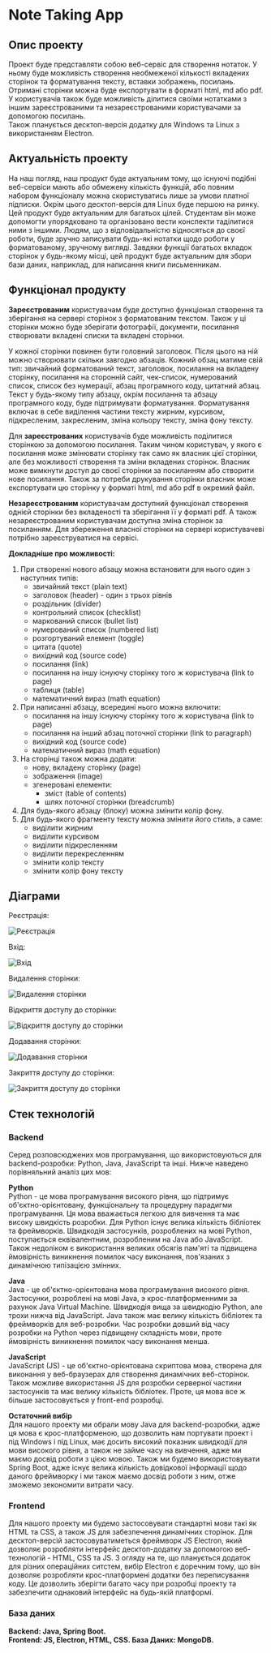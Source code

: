 # Note Taking App 

## Опис проекту
Проект буде представляти собою веб-сервіс для створення нотаток. У ньому буде можливість створення необмеженої кількості вкладених сторінок та форматування тексту, вставки зображень, посилань. Отримані сторінки можна буде експортувати в форматі html, md або pdf.  
У користувачів також буде можливість ділитися своїми нотатками з іншим зареєстрованими та незареєстрованими користувачами за допомогою посилань.  
Також планується десктоп-версія додатку для Windows та Linux з використанням Electron.

## Актуальність проекту
На наш погляд, наш продукт буде актуальним тому, що існуючі подібні веб-сервіси мають або обмежену кількість функцій, або повним набором функціоналу можна скористуватись лише за умови платної підписки. Окрім цього десктоп-версія для Linux буде першою на ринку.   
Цей продукт буде актуальним для багатьох цілей. Студентам він може допомогти упорядковано та організовано вести конспекти таділитися ними з іншими. Людям, що з відповідальністю відносяться до своєї роботи, буде зручно записувати будь-які нотатки щодо роботи у форматованому, зручному вигляді. Завдяки функції багатьох вкладок сторінок у будь-якому місці, цей продукт буде актуальним для збори бази даних, наприклад, для написання книги письменникам.

## Функціонал продукту
**Зареєстрованим** користувачам буде доступно функціонал створення та зберігання на сервері сторінок з форматованим текстом. Також у ці сторінки можно буде зберігати фотографії, документи, посилання створювати вкладені списки та вкладені сторінки.

У кожної сторінки повинен бути головний заголовок. Після цього на ній можно створювати скільки завгодно абзаців. Кожний обзац матиме свій тип: звичайний форматований текст, заголовок, посилання на вкладену сторінку, посилання на сторонній сайт, чек-список, нумерований список, список без нумерації, абзац програмного коду, цитатний абзац. Текст у будь-якому типу абзацу, окрім посилання та абзацу програмного коду, буде підтримувати форматування. Форматування включає в себе виділення частини тексту жирним, курсивом, підкресленим, закресленим, зміна кольору тексту, зміна фону тексту. 

Для **зареєстрованих** користувачів буде можливість поділитися сторінкою за допомогою посилання. Таким чином користувач, у якого є посилання може змінювати сторінку так само як власник цієї сторінки, але без можливості створення та зміни вкладених сторінок. Власник може вимкнути доступ до своєї сторінки за посиланням або створити нове посилання. Також за потреби друкування сторінки власник може експортувати цю сторінку у форматі html, md або pdf в окремий файл. 


**Незареєстрованим** користувачам доступний функціонал створення однієй сторінки без вкладеності та зберігання її у форматі pdf. А також незареєстрованим користувачам доступна зміна сторінок за посиланням. Для збереження власної сторінки на сервері користувачеві потрібно зареєструватися на сервісі.

**Докладніше про можливості:**  
1. При створенні нового абзацу можна встановити для нього один з наступних типів:
    - звичайний текст (plain text)
    - заголовок (header) - один з трьох рівнів
    - роздільник (divider)
    - контрольний список (checklist)
    - маркований список (bullet list)
    - нумерований список (numbered list)
    - розгортуваний елемент (toggle)
    - цитата (quote)
    - вихідний код (source code)
    - посилання (link)
    - посилання на іншу існуючу сторінку того ж користувача (link to page)
    - таблиця (table)
    - математичний вираз (math equation)
2. При написанні абзацу, всередині нього можна включити:
    - посилання на іншу існуючу сторінку того ж користувача (link to page)
    - посилання на інший абзац поточної сторінки (link to paragraph)
    - вихідний код (source code)
    - математичний вираз (math equation)
3. На сторінці також можна додати:
    - нову, вкладену сторінку (page)
    - зображення (image)
    - згенеровані елементи:
      - зміст (table of contents)
      - шлях поточної сторінки (breadcrumb)
4. Для будь-якого абзацу (блоку) можна змінити колір фону.
5. Для будь-якого фрагменту тексту можна змінити його стиль, а саме:
    - виділити жирним
    - виділити курсивом
    - виділити підкресленням
    - виділити перекресленням
    - змінити колір тексту
    - змінити колір фону тексту

## Діаграми

Реєстрація:

![Реєстрація](/uml_diagrams/Register.png)


Вхід:

![Вхід](/uml_diagrams/Log_In.png)


Видалення сторінки:

![Видалення сторінки](/uml_diagrams/Remove_page.png)


Відкриття доступу до сторінки:

![Відкриття доступу до сторінки](/uml_diagrams/Share_page.png)


Додавання сторінки:

![Додавання сторінки](/uml_diagrams/Add_page.png)


Закриття доступу до сторінки:

![Закриття доступу до сторінки](/uml_diagrams/Stop_sharing_page.png)


## Стек технологій

### Backend 
Серед розповсюджених мов програмування, що використовуються для backend-розробки: Python, Java, JavaScript та інші. Нижче наведено порівняльний аналіз цих мов:

**Python**  
Python - це мова програмування високого рівня, що підтримує об'єктно-орієнтовану, функціональну та процедурну парадигми програмування. Ця мова вважається легкою для вивчення та має високу швидкість розробки. Для Python існує велика кількість бібліотек та фреймворків. Швидкодія застосунків, розроблених на мові Python, поступається еквівалентним, розробленим на Java або JavaScript. Також недоліком є використання великих обсягів пам'яті та підвищена ймовірність виникнення помилок часу виконання, пов'язаних з динамічною типізацією змінних.

**Java**  
Java - це об'єктно-орієнтована мова програмування високого рівня. Застосунки, розроблені на мові Java, э крос-платформенними за рахунок Java Virtual Machine. Швидкодія вища за швидкодію Python, але трохи нижча від JavaScript. Java також має велику кількість бібліотек та фреймворків для веб-розробки. Час розробки довший від часу розробки на Python через підвищену складність мови, проте ймовірність виникнення помилок часу виконання менша.

**JavaScript**  
JavaScript (JS) - це об'єктно-орієнтована скриптова мова, створена для виконання у веб-браузерах для створення динамічних веб-сторінок. Також можливе використання JS для розробки серверної частини застосунків та має велику кількість бібліотек. Проте, ця мова все ж більше застосовується у front-end розробці.

**Остаточний вибір**  
Для нашого проекту ми обрали мову Java для backend-розробки, адже ця мова є крос-платформеною, що дозволить нам портувати проект і під Windows i під Linux, має досить високий показник швидкодії для мови високого рівня, а також не займе часу на вивчення, адже ми маємо досвід роботи з цією мовою. Також ми будемо використовувати Spring Boot, адже існує велика кількість довідкової інформації щодо даного фреймворку і ми також маємо досвід роботи з ним, отже зможемо зекономити витрати часу.

### Frontend  
Для нашого проекту ми будемо застосовувати стандартні мови такі як HTML та CSS, а також JS для забезпечення динамічних сторінок. Для десктоп-версій застосовуватиметься фреймворк JS Electron, який дозволяє розробляти інтерфейс десктоп-додатку за допомогою веб-технологій - HTML, CSS та JS. 
З огляду на те, що планується додаток для різних операційних ситстем, вибір Electron є доречним тому, що він дозволяє розробляти крос-платформені додатки без переписування коду. Це дозволить зберігти багато часу при розробці проекту та забезпечити однаковий інтерфейс на будь-якій платформі.

### База даних



**Backend: Java, Spring Boot.  
Frontend: JS, Electron, HTML, CSS.
База Даних: MongoDB.**
